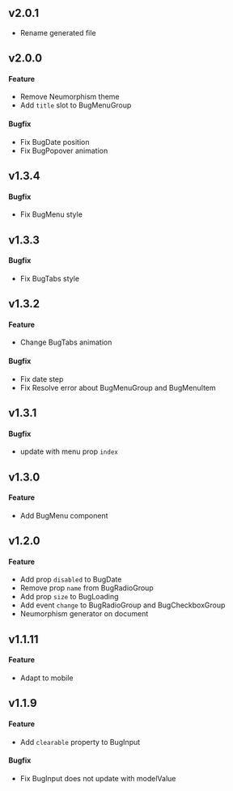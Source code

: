 ## v2.0.1
- Rename generated file

## v2.0.0
#### Feature
- Remove Neumorphism theme
- Add `title` slot to BugMenuGroup

#### Bugfix
- Fix BugDate position
- Fix BugPopover animation

## v1.3.4
#### Bugfix
- Fix BugMenu style

## v1.3.3
#### Bugfix
- Fix BugTabs style

## v1.3.2
#### Feature
- Change BugTabs animation

#### Bugfix
- Fix date step
- Fix Resolve error about BugMenuGroup and BugMenuItem

## v1.3.1
#### Bugfix
- update with menu prop `index`

## v1.3.0
#### Feature
- Add BugMenu component

## v1.2.0
#### Feature
- Add prop `disabled` to BugDate
- Remove prop `name` from BugRadioGroup
- Add prop `size` to BugLoading
- Add event `change` to BugRadioGroup and BugCheckboxGroup
- Neumorphism generator on document

## v1.1.11
#### Feature
- Adapt to mobile

## v1.1.9
#### Feature
- Add `clearable` property to BugInput

#### Bugfix
- Fix BugInput does not update with modelValue